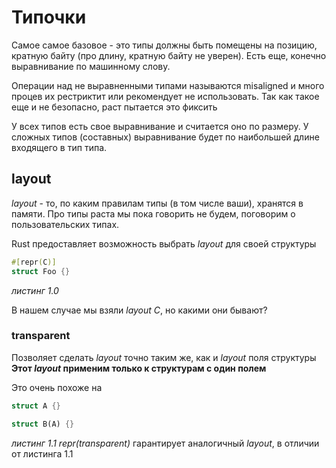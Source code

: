 # Типочки

Самое самое базовое - это типы должны быть помещены на позицию, кратную байту (про длину, кратную байту не уверен). Есть еще, конечно выравнивание по машинному слову. 

Операции над не выравненными типами называются misaligned и много процев их рестриктит или рекомендует не использовать. Так как такое еще и не безопасно, раст пытается это фиксить

У всех типов есть свое выравнивание и считается оно по размеру. У сложных типов (составных) выравнивание будет по наибольшей длине входящего в тип типа.

## layout

*layout* - то, по каким правилам типы (в том числе ваши), хранятся в памяти. Про типы раста мы пока говорить не будем, поговорим о пользовательских типах.

Rust предоставляет возможность выбрать *layout* для своей структуры 
```rust
#[repr(C)]
struct Foo {}
```
*листинг 1.0*

В нашем случае мы взяли *layout C*, но какими они бывают?

### transparent
Позволяет сделать *layout* точно таким же, как и *layout* поля структуры
**Этот *layout* применим только к структурам с один полем**

Это очень похоже на 
```rust
struct A {}

struct B(A) {}
```
*листинг 1.1*
*repr(transparent)* гарантирует аналогичный *layout*, в отличии от листинга 1.1 
